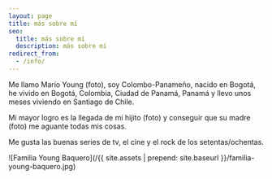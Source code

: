 ```yaml
---
layout: page
title: más sobre mí
seo:
  title: más sobre mí
  description: más sobre mí
redirect_from:
  - /info/
---
```


Me llamo Mario Young (foto), soy Colombo-Panameño, nacido en Bogotá, he vivido en Bogotá, Colombia, Ciudad de Panamá, Panamá y llevo unos meses viviendo en Santiago de Chile.

Mi mayor logro es la llegada de mi hijito (foto) y conseguir que su madre (foto) me aguante todas mis cosas.

Me gusta las buenas series de tv, el cine y el rock de los setentas/ochentas.

![Familia Young Baquero](/{{ site.assets | prepend: site.baseurl }}/familia-young-baquero.jpg)
